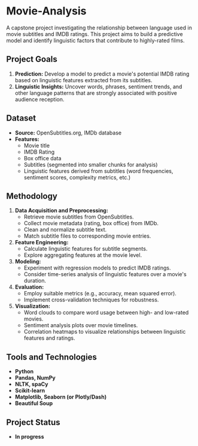 # Movie-Analysis

A capstone project investigating the relationship between language used in movie subtitles and IMDB ratings. This project aims to build a predictive model and identify linguistic factors that contribute to highly-rated films.

## Project Goals

1. **Prediction:** Develop a model to predict a movie's potential IMDB rating based on linguistic features extracted from its subtitles.
2. **Linguistic Insights:** Uncover words, phrases, sentiment trends, and other language patterns that are strongly associated with positive audience reception.

## Dataset

* **Source:** OpenSubtitles.org, IMDb database
* **Features:**
  * Movie title
  * IMDB Rating
  * Box office data
  * Subtitles (segmented into smaller chunks for analysis)
  * Linguistic features derived from subtitles (word frequencies, sentiment scores, complexity metrics, etc.)

## Methodology

1. **Data Acquisition and Preprocessing:**
    * Retrieve movie subtitles from OpenSubtitles.
    * Collect movie metadata (rating, box office) from IMDb.
    * Clean and normalize subtitle text.
    * Match subtitle files to corresponding movie entries.
2. **Feature Engineering:**
    * Calculate linguistic features for subtitle segments.
    * Explore aggregating features at the movie level.
3. **Modeling:**
    * Experiment with regression models to predict IMDB ratings.
    * Consider time-series analysis of linguistic features over a movie's duration.
4. **Evaluation:**
    * Employ suitable metrics (e.g., accuracy, mean squared error).
    * Implement cross-validation techniques for robustness.
5. **Visualization:**
    * Word clouds to compare word usage between high- and low-rated movies.
    * Sentiment analysis plots over movie timelines.
    * Correlation heatmaps to visualize relationships between linguistic features and ratings.

## Tools and Technologies

* **Python**
* **Pandas, NumPy**
* **NLTK, spaCy**
* **Scikit-learn**
* **Matplotlib, Seaborn (or Plotly/Dash)**
* **Beautiful Soup**

## Project Status

* **In progress**

